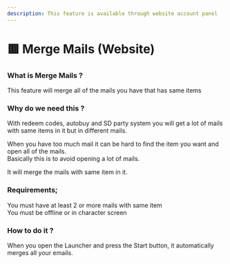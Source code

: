 ```yaml
---
description: This feature is available through website account panel
---
```


# 🟥 Merge Mails (Website)

### What is Merge Mails ? <a href="#swal2-title" id="swal2-title"></a>

This feature will merge all of the mails you have that has same items

### **Why do we need this ?**

With redeem codes, autobuy and SD party system you will get a lot of mails with same items in it but in different mails.

When you have too much mail it can be hard to find the item you want and open all of the mails.\
Basically this is to avoid opening a lot of mails.

It will merge the mails with same item in it.

### **Requirements;**

You must have at least 2 or more mails with same item\
You must be offline or in character screen

### How to do it ?

When you open the Launcher and press the Start button, it automatically merges all your emails.
